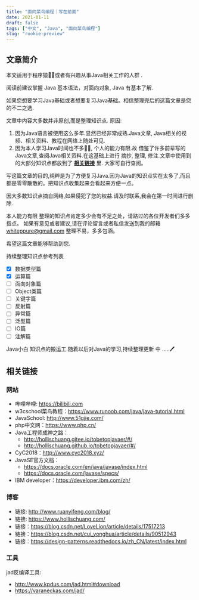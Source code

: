 ```yaml
---
title: "面向菜鸟编程｜写在前面"
date: 2021-01-11
draft: false
tags: ["中文", "Java", "面向菜鸟编程"]
slug: "rookie-preview"
---
```


## 文章简介

本文适用于程序猿👨‍💻或者有兴趣从事Java相关工作的人群 .

阅读前建议掌握 Java 基本语法，对面向对象, Java 有基本了解.

如果您想要学习Java基础或者想要复习Java基础。相信整理完后的这篇文章是您的不二之选. 

文章中内容大多数并非原创,而是整理知识点.
原因:

1. 因为Java语言被使用这么多年.显然已经非常成熟.Java文章, Java相关的视频、相关资料、教程在网络上随处可见. 
2. 因为本人学习Java时间也不多👨‍🎓, 个人的能力有限.故 借鉴了许多前辈写的Java文章,查阅Java相关资料.在这基础上进行 摘抄, 整理, 修注.文章中使用到的大部分知识点都放到了 **[相关链接](#相关链接)** 里. 大家可自行查阅。

写这篇文章的目的,纯粹是为了方便复习Java.因为Java的知识点实在太多了,而且都是零零散散的。把知识点收集起来会看起来方便一点。

因大多数知识点摘自网络,如果侵犯了您的权益.请及时联系,我会在第一时间进行删除.

本人能力有限 整理的知识点肯定多少会有不足之处，请路过的各位开发者们多多指点。
如果有意见或者建议,请在评论留言或者私信发送到我的邮箱 whiteppure@gmail.com
整理不易，多多包涵。

希望这篇文章能够帮助到您.

持续整理知识点参考列表
- [x] 数据类型篇
- [x] 运算篇
- [ ] 面向对象篇
- [ ] Object类篇
- [ ] 关键字篇
- [ ] 反射篇
- [ ] 异常篇
- [ ] 泛型篇
- [ ] IO篇
- [ ] 注解篇

Java小白 知识点的搬运工.随着以后对Java的学习,持续整理更新 中  .....🖊

## 相关链接

### 网站
- 哔哩哔哩: https://bilibili.com
- w3cschool菜鸟教程：https://www.runoob.com/java/java-tutorial.html
- JavaSchool: http://www.51gjie.com/
- php中文网：https://www.php.cn/
- Java工程师成神之路：
    - http://hollischuang.gitee.io/tobetopjavaer/#/
    - http://hollischuang.github.io/tobetopjavaer/#/
- CyC2018：http://www.cyc2018.xyz/
- JavaSE官方文档：
    - https://docs.oracle.com/en/java/javase/index.html
    - https://docs.oracle.com/javase/specs/
- IBM developer：https://developer.ibm.com/zh/

### 博客
- 链接: http://www.ruanyifeng.com/blog/
- 链接: https://www.hollischuang.com/
- 链接：https://blog.csdn.net/LoveLion/article/details/17517213
- 链接：https://blog.csdn.net/cui_yonghua/article/details/90512943
- 链接：https://design-patterns.readthedocs.io/zh_CN/latest/index.html

### 工具
jad反编译工具: 
- http://www.kpdus.com/jad.html#download
- https://varaneckas.com/jad/
